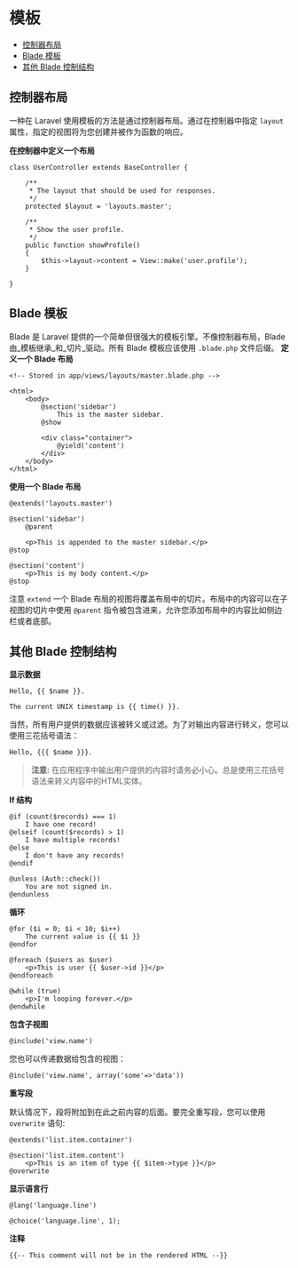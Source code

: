 # 模板

- [控制器布局](#controller-layouts)
- [Blade 模板](#blade-templating)
- [其他 Blade 控制结构](#other-blade-control-structures)

<a name="controller-layouts"></a>
## 控制器布局

一种在 Laravel 使用模板的方法是通过控制器布局。通过在控制器中指定 `layout` 属性，指定的视图将为您创建并被作为函数的响应。

**在控制器中定义一个布局**

	class UserController extends BaseController {

		/**
		 * The layout that should be used for responses.
		 */
		protected $layout = 'layouts.master';

		/**
		 * Show the user profile.
		 */
		public function showProfile()
		{
			$this->layout->content = View::make('user.profile');
		}

	}

<a name="blade-templating"></a>
## Blade 模板

Blade 是 Laravel 提供的一个简单但很强大的模板引擎。不像控制器布局，Blade 由_模板继承_和_切片_驱动。所有 Blade 模板应该使用 `.blade.php` 文件后缀。
**定义一个 Blade 布局**

	<!-- Stored in app/views/layouts/master.blade.php -->

	<html>
		<body>
			@section('sidebar')
				This is the master sidebar.
			@show

			<div class="container">
				@yield('content')
			</div>
		</body>
	</html>

**使用一个 Blade 布局**

	@extends('layouts.master')

	@section('sidebar')
		@parent

		<p>This is appended to the master sidebar.</p>
	@stop

	@section('content')
		<p>This is my body content.</p>
	@stop

注意 `extend` 一个 Blade 布局的视图将覆盖布局中的切片。布局中的内容可以在子视图的切片中使用 `@parent` 指令被包含进来，允许您添加布局中的内容比如侧边栏或者底部。

<a name="other-blade-control-structures"></a>
## 其他 Blade 控制结构

**显示数据**

	Hello, {{ $name }}.

	The current UNIX timestamp is {{ time() }}.


当然，所有用户提供的数据应该被转义或过滤。为了对输出内容进行转义，您可以使用三花括号语法：

	Hello, {{{ $name }}}.

> **注意:** 在应用程序中输出用户提供的内容时请务必小心。总是使用三花括号语法来转义内容中的HTML实体。

**If 结构**

	@if (count($records) === 1)
		I have one record!
	@elseif (count($records) > 1)
		I have multiple records!
	@else
		I don't have any records!
	@endif

	@unless (Auth::check())
		You are not signed in.
	@endunless

**循环**

	@for ($i = 0; $i < 10; $i++)
		The current value is {{ $i }}
	@endfor

	@foreach ($users as $user)
		<p>This is user {{ $user->id }}</p>
	@endforeach

	@while (true)
		<p>I'm looping forever.</p>
	@endwhile

**包含子视图**

	@include('view.name')

您也可以传递数据给包含的视图：
	
	@include('view.name', array('some'=>'data'))
	
**重写段**

默认情况下，段将附加到在此之前内容的后面。要完全重写段，您可以使用 `overwrite` 语句:
	
	@extends('list.item.container')
	
	@section('list.item.content')
		<p>This is an item of type {{ $item->type }}</p>
	@overwrite

**显示语言行**

	@lang('language.line')

	@choice('language.line', 1);

**注释**

	{{-- This comment will not be in the rendered HTML --}}
